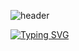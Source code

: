 ![header](https://capsule-render.vercel.app/api?type=wave&color=auto&height=140&section=header&text=My_page&fontSize=64)


[![Typing SVG](https://readme-typing-svg.demolab.com?font=Fira+Code&weight=700&size=25&duration=4000&pause=4000&color=2D8AFF&width=435&lines=Hi;My+Name+is+taeseong+An;My+job+is+front-end)](https://git.io/typing-svg)

